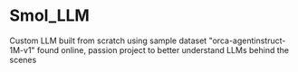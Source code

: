 # Smol_LLM
Custom LLM built from scratch using sample dataset "orca-agentinstruct-1M-v1" found online, passion project to better understand LLMs behind the scenes
